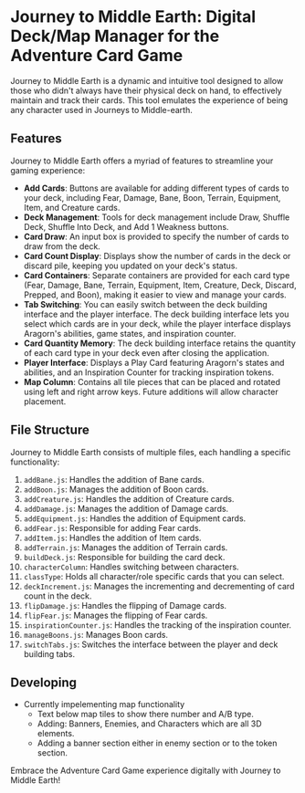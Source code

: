 # Journey to Middle Earth: Digital Deck/Map Manager for the Adventure Card Game

Journey to Middle Earth is a dynamic and intuitive tool designed to allow those who didn't always have their physical deck on hand, to effectively maintain and track their cards. This tool emulates the experience of being any character used in Journeys to Middle-earth.

## Features 

Journey to Middle Earth offers a myriad of features to streamline your gaming experience:

- **Add Cards**: Buttons are available for adding different types of cards to your deck, including Fear, Damage, Bane, Boon, Terrain, Equipment, Item, and Creature cards.
- **Deck Management**: Tools for deck management include Draw, Shuffle Deck, Shuffle Into Deck, and Add 1 Weakness buttons.
- **Card Draw**: An input box is provided to specify the number of cards to draw from the deck.
- **Card Count Display**: Displays show the number of cards in the deck or discard pile, keeping you updated on your deck's status.
- **Card Containers**: Separate containers are provided for each card type (Fear, Damage, Bane, Terrain, Equipment, Item, Creature, Deck, Discard, Prepped, and Boon), making it easier to view and manage your cards.
- **Tab Switching**: You can easily switch between the deck building interface and the player interface. The deck building interface lets you select which cards are in your deck, while the player interface displays Aragorn's abilities, game states, and inspiration counter.
- **Card Quantity Memory**: The deck building interface retains the quantity of each card type in your deck even after closing the application.
- **Player Interface**: Displays a Play Card featuring Aragorn's states and abilities, and an Inspiration Counter for tracking inspiration tokens.
- **Map Column**: Contains all tile pieces that can be placed and rotated using left and right arrow keys. Future additions will allow character placement.

## File Structure 

Journey to Middle Earth consists of multiple files, each handling a specific functionality:

1. `addBane.js`: Handles the addition of Bane cards.
2. `addBoon.js`: Manages the addition of Boon cards.
3. `addCreature.js`: Handles the addition of Creature cards.
4. `addDamage.js`: Manages the addition of Damage cards.
5. `addEquipment.js`: Handles the addition of Equipment cards.
6. `addFear.js`: Responsible for adding Fear cards.
7. `addItem.js`: Handles the addition of Item cards.
8. `addTerrain.js`: Manages the addition of Terrain cards.
9. `buildDeck.js`: Responsible for building the card deck. 
10. `characterColumn`: Handles switching between characters.
11. `classType`: Holds all character/role specific cards that you can select.
12. `deckIncrement.js`: Manages the incrementing and decrementing of card count in the deck.
13. `flipDamage.js`: Handles the flipping of Damage cards.
14. `flipFear.js`: Manages the flipping of Fear cards.
15. `inspirationCounter.js`: Handles the tracking of the inspiration counter.
16. `manageBoons.js`: Manages Boon cards.
17. `switchTabs.js`: Switches the interface between the player and deck building tabs.

## Developing
  - Currently impelementing map functionality
    - Text below map tiles to show there number and A/B type.
    - Adding: Banners, Enemies, and Characters which are all 3D elements.
    - Adding a banner section either in enemy section or to the token section. 

Embrace the Adventure Card Game experience digitally with Journey to Middle Earth!
